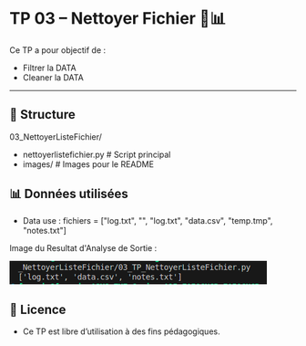 # TP 03 – Nettoyer Fichier 🧹📊

Ce TP a pour objectif de :
- Filtrer la DATA 
- Cleaner la DATA 

---

## 📁 Structure
03_NettoyerListeFichier/
- nettoyerlistefichier.py # Script principal
- images/ # Images pour le README

## 📊 Données utilisées 

- Data use : fichiers = ["log.txt", "", "log.txt", "data.csv", "temp.tmp", "notes.txt"]

Image du Resultat d'Analyse de Sortie : 

 ![resultat](images/resultat.png)


## 📄 Licence
- Ce TP est libre d’utilisation à des fins pédagogiques.